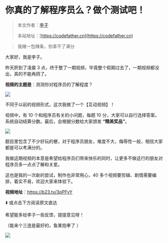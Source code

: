 # 你真的了解程序员么？做个测试吧！

> 本文作者：[李子](https://yuyuanweb.feishu.cn/wiki/Abldw5WkjidySxkKxU2cQdAtnah)
>
> 本站地址：[https://codefather.cn](https://codefather.cn)


> 我赌一包辣条，你拿不了满分

大家好，我是李子。

昨天肝到了凌晨 3 点，终于整了一期视频，毕竟整个假期过去了，一期视频都没出，真的不能再鸽了。

**视频的主题是**：测测你对程序员的了解程度？

![](https://pic.yupi.icu/5563/202311081422828.png)

不同于以前的视频形式，这次我做了一个【互动视频】！

视频中，有 10 个和程序员有关的小问题，每题 10 分，大家可以自行选择答案，系统自动结算分数。最后，会根据分数给大家颁发 **“精美奖品”**。

![](https://pic.yupi.icu/5563/202311081422726.png)

题目里包含了不少好玩的梗，对于程序员朋友，难度不大，侮辱性一般，相信大家都是可以考满分的。

我做这期视频的本意是希望给程序员们带来快乐的同时，让更多不做这行的朋友对程序员多一点点了解和关爱。

这也是我的一次新的尝试，制作也非常用心，40 多个视频要剪辑、剧情需要编排，着实不易，欢迎大家来体验下。

**视频地址**：https://b23.tv/3pPFyY

⬇️ 或点击下方阅读原文直达

希望能多给李子一些反馈，提提意见呀！

（能来个三连是最好的，鱼某抱拳了 ）

![](https://pic.yupi.icu/5563/202311081422636.jpeg)
